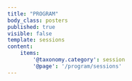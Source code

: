 ```yaml
---
title: "PROGRAM"
body_class: posters
published: true
visible: false
template: sessions
content:
    items:
        '@taxonomy.category': session
        '@page': '/program/sessions'
---
```

